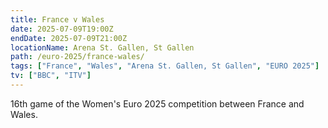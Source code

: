 ```yaml
---
title: France v Wales
date: 2025-07-09T19:00Z
endDate: 2025-07-09T21:00Z
locationName: Arena St. Gallen, St Gallen
path: /euro-2025/france-wales/
tags: ["France", "Wales", "Arena St. Gallen, St Gallen", "EURO 2025"]
tv: ["BBC", "ITV"]
---
```

16th game of the Women's Euro 2025 competition between France and Wales. 